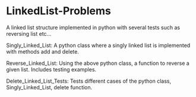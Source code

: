 # LinkedList-Problems
A linked list structure implemented in python with several tests such as reversing list etc...

Singly_Linked_List: 
  A python class where a singly linked list is implemented with methods add and delete.
  
Reverse_Linked_List:
  Using the above python class, a function to reverse a given list. Includes testing examples.
  
Delete_Linked_List_Tests:
  Tests different cases of the python class, Singly_Linked_List, delete function.
